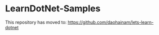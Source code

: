 # LearnDotNet-Samples

This repository has moved to: https://github.com/daohainam/lets-learn-dotnet
